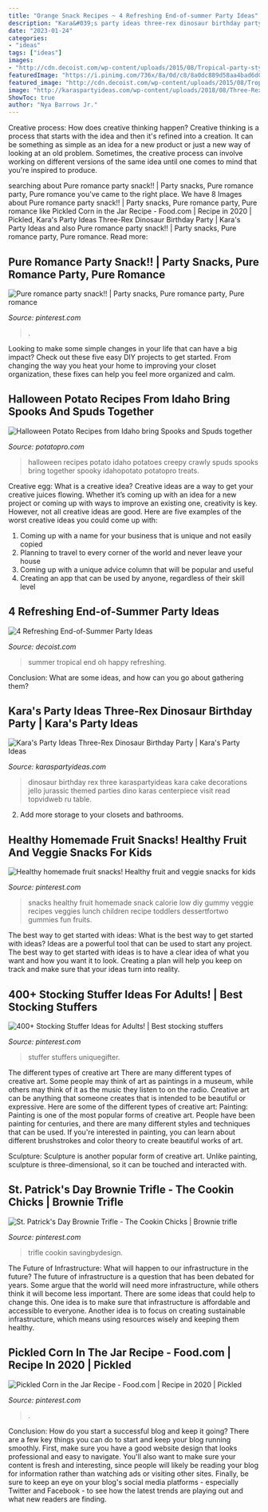 ```yaml
---
title: "Orange Snack Recipes ~ 4 Refreshing End-of-summer Party Ideas"
description: "Kara&#039;s party ideas three-rex dinosaur birthday party"
date: "2023-01-24"
categories:
- "ideas"
tags: ["ideas"]
images:
- "http://cdn.decoist.com/wp-content/uploads/2015/08/Tropical-party-style-from-Oh-Happy-Day.jpg"
featuredImage: "https://i.pinimg.com/736x/8a/0d/c8/8a0dc889d58aa4bad6d09f6e076cc589.jpg"
featured_image: "http://cdn.decoist.com/wp-content/uploads/2015/08/Tropical-party-style-from-Oh-Happy-Day.jpg"
image: "http://karaspartyideas.com/wp-content/uploads/2018/08/Three-Rex-Dinosaur-Birthday-Party-via-Karas-Party-Ideas-KarasPartyIdeas.com19.jpg"
ShowToc: true
author: "Nya Barrows Jr."
---
```



Creative process: How does creative thinking happen?
Creative thinking is a process that starts with the idea and then it's refined into a creation. It can be something as simple as an idea for a new product or just a new way of looking at an old problem. Sometimes, the creative process can involve working on different versions of the same idea until one comes to mind that you're inspired to produce.

	

		
searching about Pure romance party snack!! | Party snacks, Pure romance party, Pure romance you've came to the right place. We have 8 Images about Pure romance party snack!! | Party snacks, Pure romance party, Pure romance like Pickled Corn in the Jar Recipe - Food.com | Recipe in 2020 | Pickled, Kara&#039;s Party Ideas Three-Rex Dinosaur Birthday Party | Kara&#039;s Party Ideas and also Pure romance party snack!! | Party snacks, Pure romance party, Pure romance. Read more:
		
    
## Pure Romance Party Snack!! | Party Snacks, Pure Romance Party, Pure Romance

<img loading=lazy src="https://i.pinimg.com/originals/03/eb/bf/03ebbfba5df6bd193dce7f78985d789d.jpg" onerror="this.onerror=null;this.src='https://tse1.mm.bing.net/th?id=OIP.0e3All8yzYzFanZazuKHAgAAAA&amp;pid=15.1';" alt="Pure romance party snack!! | Party snacks, Pure romance party, Pure romance">

_Source: pinterest.com_

>. 

	

Looking to make some simple changes in your life that can have a big impact? Check out these five easy DIY projects to get started. From changing the way you heat your home to improving your closet organization, these fixes can help you feel more organized and calm.

    
## Halloween Potato Recipes From Idaho Bring Spooks And Spuds Together

<img loading=lazy src="https://www.potatopro.com/sites/default/files/pictures/potato_recipes_halloween_-_creepy_crawly_idaho_potatoes.jpg" onerror="this.onerror=null;this.src='https://tse4.mm.bing.net/th?id=OIP.RTibDaUYJUVVOKF45cxAiQHaE8&amp;pid=15.1';" alt="Halloween Potato Recipes from Idaho bring Spooks and Spuds together">

_Source: potatopro.com_

>halloween recipes potato idaho potatoes creepy crawly spuds spooks bring together spooky idahopotato potatopro treats. 

	

Creative egg: What is a creative idea?
Creative ideas are a way to get your creative juices flowing. Whether it’s coming up with an idea for a new project or coming up with ways to improve an existing one, creativity is key. However, not all creative ideas are good. Here are five examples of the worst creative ideas you could come up with:
1. Coming up with a name for your business that is unique and not easily copied
2. Planning to travel to every corner of the world and never leave your house
3. Coming up with a unique advice column that will be popular and useful
4. Creating an app that can be used by anyone, regardless of their skill level

    
## 4 Refreshing End-of-Summer Party Ideas

<img loading=lazy src="http://cdn.decoist.com/wp-content/uploads/2015/08/Tropical-party-style-from-Oh-Happy-Day.jpg" onerror="this.onerror=null;this.src='https://tse3.mm.bing.net/th?id=OIP._Fs5n8kR8fzNMVmHrCVQYQHaLH&amp;pid=15.1';" alt="4 Refreshing End-of-Summer Party Ideas">

_Source: decoist.com_

>summer tropical end oh happy refreshing. 

	

Conclusion: What are some ideas, and how can you go about gathering them?
 

    
## Kara&#039;s Party Ideas Three-Rex Dinosaur Birthday Party | Kara&#039;s Party Ideas

<img loading=lazy src="http://karaspartyideas.com/wp-content/uploads/2018/08/Three-Rex-Dinosaur-Birthday-Party-via-Karas-Party-Ideas-KarasPartyIdeas.com19.jpg" onerror="this.onerror=null;this.src='https://tse2.mm.bing.net/th?id=OIP.V6rJ9C_8aeo0T5RufAXILQHaLH&amp;pid=15.1';" alt="Kara&#039;s Party Ideas Three-Rex Dinosaur Birthday Party | Kara&#039;s Party Ideas">

_Source: karaspartyideas.com_

>dinosaur birthday rex three karaspartyideas kara cake decorations jello jurassic themed parties dino karas centerpiece visit read topvidweb ru table. 

	

2. Add more storage to your closets and bathrooms.

    
## Healthy Homemade Fruit Snacks! Healthy Fruit And Veggie Snacks For Kids

<img loading=lazy src="https://i.pinimg.com/736x/a9/13/b3/a913b32e6c67b383332ef75eccea26a9.jpg" onerror="this.onerror=null;this.src='https://tse4.mm.bing.net/th?id=OIP.ImmthtE7Ss8_JK0q57tuCgAAAA&amp;pid=15.1';" alt="Healthy homemade fruit snacks! Healthy fruit and veggie snacks for kids">

_Source: pinterest.com_

>snacks healthy fruit homemade snack calorie low diy gummy veggie recipes veggies lunch children recipe toddlers dessertfortwo gummies fun fruits. 

	

The best way to get started with ideas: What is the best way to get started with ideas?
Ideas are a powerful tool that can be used to start any project. The best way to get started with ideas is to have a clear idea of what you want and how you want it to look. Creating a plan will help you keep on track and make sure that your ideas turn into reality.

    
## 400+ Stocking Stuffer Ideas For Adults! | Best Stocking Stuffers

<img loading=lazy src="https://i.pinimg.com/736x/8a/0d/c8/8a0dc889d58aa4bad6d09f6e076cc589.jpg" onerror="this.onerror=null;this.src='https://tse2.mm.bing.net/th?id=OIP.9JyhLlm6QJiDXRq8rUDgBwHaO0&amp;pid=15.1';" alt="400+ Stocking Stuffer Ideas for Adults! | Best stocking stuffers">

_Source: pinterest.com_

>stuffer stuffers uniquegifter. 

	

The different types of creative art
There are many different types of creative art. Some people may think of art as paintings in a museum, while others may think of it as the music they listen to on the radio. Creative art can be anything that someone creates that is intended to be beautiful or expressive. Here are some of the different types of creative art:
Painting: Painting is one of the most popular forms of creative art. People have been painting for centuries, and there are many different styles and techniques that can be used. If you're interested in painting, you can learn about different brushstrokes and color theory to create beautiful works of art.

Sculpture: Sculpture is another popular form of creative art. Unlike painting, sculpture is three-dimensional, so it can be touched and interacted with.

    
## St. Patrick&#039;s Day Brownie Trifle - The Cookin Chicks | Brownie Trifle

<img loading=lazy src="https://i.pinimg.com/736x/f5/2c/e5/f52ce576ab0b2061b25620b27b9886a9.jpg" onerror="this.onerror=null;this.src='https://tse1.mm.bing.net/th?id=OIP._3_gtByYBo23tFhvLuIkoAHaJ3&amp;pid=15.1';" alt="St. Patrick&#039;s Day Brownie Trifle - The Cookin Chicks | Brownie trifle">

_Source: pinterest.com_

>trifle cookin savingbydesign. 

	

The Future of Infrastructure: What will happen to our infrastructure in the future?
The future of infrastructure is a question that has been debated for years. Some argue that the world will need more infrastructure, while others think it will become less important. There are some ideas that could help to change this. One idea is to make sure that infrastructure is affordable and accessible to everyone. Another idea is to focus on creating sustainable infrastructure, which means using resources wisely and keeping them healthy.

    
## Pickled Corn In The Jar Recipe - Food.com | Recipe In 2020 | Pickled

<img loading=lazy src="https://i.pinimg.com/736x/f7/b1/1b/f7b11b5296d15cefac4cf9aa767c61df.jpg" onerror="this.onerror=null;this.src='https://tse3.mm.bing.net/th?id=OIP.te5pJxaFGF_ISr7P_F_1KAHaNK&amp;pid=15.1';" alt="Pickled Corn in the Jar Recipe - Food.com | Recipe in 2020 | Pickled">

_Source: pinterest.com_

>. 

	

Conclusion: How do you start a successful blog and keep it going?
There are a few key things you can do to start and keep your blog running smoothly. First, make sure you have a good website design that looks professional and easy to navigate. You'll also want to make sure your content is fresh and interesting, since people will likely be reading your blog for information rather than watching ads or visiting other sites. Finally, be sure to keep an eye on your blog's social media platforms - especially Twitter and Facebook - to see how the latest trends are playing out and what new readers are finding.

